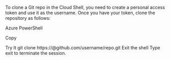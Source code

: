 To clone a Git repo in the Cloud Shell, you need to create a personal access token and use it as the username. Once you have your token, clone the repository as follows:

Azure PowerShell

Copy

Try It
  git clone https://<your-access-token>@github.com/username/repo.git
Exit the shell
Type exit to terminate the session.